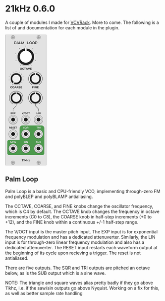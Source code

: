 # 21kHz 0.6.0

A couple of modules I made for [VCVRack](https://vcvrack.com/). More to come. The following is a list of and documentation for each module in the plugin.

<img src="docs/PalmLoop.png" alt="drawing" height="420px"/>

## Palm Loop

Palm Loop is a basic and CPU-friendly VCO, implementing through-zero FM and polyBLEP and polyBLAMP antialiasing.

The OCTAVE, COARSE, and FINE knobs change the oscillator frequency, which is C4 by default. The OCTAVE knob changes the frequency in octave increments (C0 to C8), the COARSE knob in half-step increments (+0 to +12), and the FINE knob within a continuous +/-1 half-step range.

The V/OCT input is the master pitch input. The EXP input is for exponential frequency modulation and has a dedicated attenuverter. Similarly, the LIN input is for through-zero linear frequency modulation and also has a dedicated attenuverter. The RESET input restarts each waveform output at the beginning of its cycle upon recieving a trigger. The reset is not antialiased.

There are five outputs. The SQR and TRI outputs are pitched an octave below, as is the SUB output which is a sine wave.

NOTE: The triangle and square waves alias pretty badly if they go above 11khz, i.e. if the saw/sin outputs go above Nyquist. Working on a fix for this, as well as better sample rate handling
